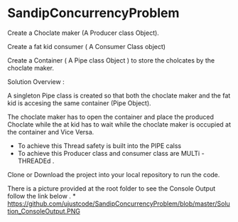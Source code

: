 # SandipConcurrencyProblem


Create a Choclate maker (A Producer class Object).

Create a fat kid consumer ( A Consumer Class object)

Create a Container ( A Pipe class Object ) to store the cholcates by the choclate maker.


Solution Overview :

A singleton Pipe class is created so that both the choclate maker and the fat kid is accesing the same container (Pipe Object).

The choclate maker has to open the container and place the produced Choclate while the at kid has to wait while the choclate maker is occupied at the container and Vice Versa.
   - To achieve this Thread safety is built into the PIPE calss
   - To achieve this Producer class and consumer class are MULTi -THREADEd .
   
   
Clone or Download the project into your local repository to run the code.

There is a picture provided at the root folder to see the Console Output follow the link below .
       * https://github.com/ujustcode/SandipConcurrencyProblem/blob/master/Solution_ConsoleOutput.PNG
